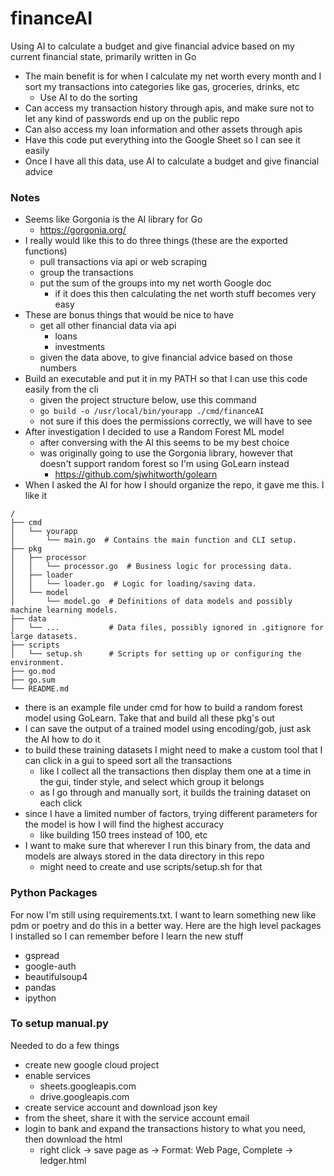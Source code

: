 # financeAI #
Using AI to calculate a budget and give financial advice based on my current financial state, primarily written in Go

- The main benefit is for when I calculate my net worth every month and I sort my transactions into categories like gas, groceries, drinks, etc
    - Use AI to do the sorting
- Can access my transaction history through apis, and make sure not to let any kind of passwords end up on the public repo
- Can also access my loan information and other assets through apis
- Have this code put everything into the Google Sheet so I can see it easily
- Once I have all this data, use AI to calculate a budget and give financial advice


### Notes ###
- Seems like Gorgonia is the AI library for Go
    - https://gorgonia.org/
- I really would like this to do three things (these are the exported functions)
    - pull transactions via api or web scraping
    - group the transactions
    - put the sum of the groups into my net worth Google doc
        - if it does this then calculating the net worth stuff becomes very easy
- These are bonus things that would be nice to have
    - get all other financial data via api
        - loans
        - investments
    - given the data above, to give financial advice based on those numbers
- Build an executable and put it in my PATH so that I can use this code easily from the cli
    - given the project structure below, use this command
    - `go build -o /usr/local/bin/yourapp ./cmd/financeAI`
    - not sure if this does the permissions correctly, we will have to see
- After investigation I decided to use a Random Forest ML model
    - after conversing with the AI this seems to be my best choice
    - was originally going to use the Gorgonia library, however that doesn't support random forest so I'm using GoLearn instead
        - https://github.com/sjwhitworth/golearn
- When I asked the AI for how I should organize the repo, it gave me this. I like it
```
/
├── cmd
│   └── yourapp
│       └── main.go  # Contains the main function and CLI setup.
├── pkg
│   ├── processor
│   │   └── processor.go  # Business logic for processing data.
│   ├── loader
│   │   └── loader.go  # Logic for loading/saving data.
│   └── model
│       └── model.go  # Definitions of data models and possibly machine learning models.
├── data
│   └── ...           # Data files, possibly ignored in .gitignore for large datasets.
├── scripts
│   └── setup.sh      # Scripts for setting up or configuring the environment.
├── go.mod
├── go.sum
└── README.md
```
- there is an example file under cmd for how to build a random forest model using GoLearn. Take that and build all these pkg's out
- I can save the output of a trained model using encoding/gob, just ask the AI how to do it
- to build these training datasets I might need to make a custom tool that I can click in a gui to speed sort all the transactions
    - like I collect all the transactions then display them one at a time in the gui, tinder style, and select which group it belongs
    - as I go through and manually sort, it builds the training dataset on each click
- since I have a limited number of factors, trying different parameters for the model is how I will find the highest accuracy
    - like building 150 trees instead of 100, etc
- I want to make sure that wherever I run this binary from, the data and models are always stored in the data directory in this repo
    - might need to create and use scripts/setup.sh for that

### Python Packages ###

For now I'm still using requirements.txt. I want to learn something new like pdm or poetry and do this in a better way. Here are the high level packages I installed so I can remember before I learn the new stuff

- gspread
- google-auth
- beautifulsoup4
- pandas
- ipython

### To setup manual.py ###

Needed to do a few things
- create new google cloud project
- enable services
    - sheets.googleapis.com
    - drive.googleapis.com
- create service account and download json key
- from the sheet, share it with the service account email
- login to bank and expand the transactions history to what you need, then download the html
    - right click -> save page as -> Format: Web Page, Complete -> ledger.html
